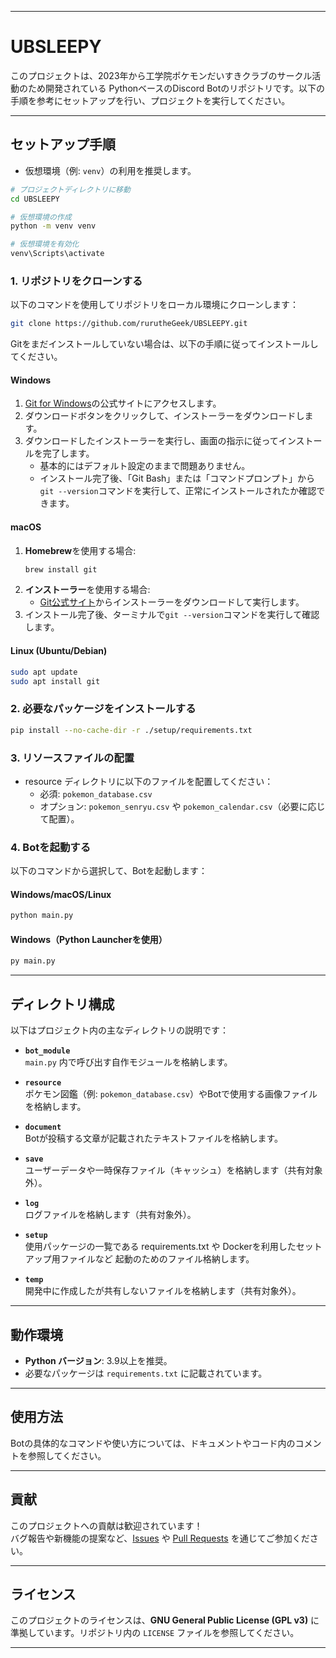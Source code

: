 
---

# UBSLEEPY

このプロジェクトは、2023年から工学院ポケモンだいすきクラブのサークル活動のため開発されている PythonベースのDiscord Botのリポジトリです。以下の手順を参考にセットアップを行い、プロジェクトを実行してください。

---

## セットアップ手順

- 仮想環境（例: `venv`）の利用を推奨します。

```bash
# プロジェクトディレクトリに移動
cd UBSLEEPY

# 仮想環境の作成
python -m venv venv

# 仮想環境を有効化
venv\Scripts\activate
```

### 1. リポジトリをクローンする
以下のコマンドを使用してリポジトリをローカル環境にクローンします：
```bash
git clone https://github.com/rurutheGeek/UBSLEEPY.git
```
Gitをまだインストールしていない場合は、以下の手順に従ってインストールしてください。

#### Windows
1. [Git for Windows](https://gitforwindows.org/)の公式サイトにアクセスします。
2. ダウンロードボタンをクリックして、インストーラーをダウンロードします。
3. ダウンロードしたインストーラーを実行し、画面の指示に従ってインストールを完了します。
   - 基本的にはデフォルト設定のままで問題ありません。
   - インストール完了後、「Git Bash」または「コマンドプロンプト」から`git --version`コマンドを実行して、正常にインストールされたか確認できます。

#### macOS
1. **Homebrew**を使用する場合:
   ```bash
   brew install git
   ```
2. **インストーラー**を使用する場合:
   - [Git公式サイト](https://git-scm.com/download/mac)からインストーラーをダウンロードして実行します。
3. インストール完了後、ターミナルで`git --version`コマンドを実行して確認します。

#### Linux (Ubuntu/Debian)
```bash
sudo apt update
sudo apt install git
```

### 2. 必要なパッケージをインストールする

```bash
pip install --no-cache-dir -r ./setup/requirements.txt
```

### 3. リソースファイルの配置
- resource ディレクトリに以下のファイルを配置してください：
  - 必須: `pokemon_database.csv`
  - オプション: `pokemon_senryu.csv` や `pokemon_calendar.csv`（必要に応じて配置）。

### 4. Botを起動する
以下のコマンドから選択して、Botを起動します：

#### Windows/macOS/Linux
```bash
python main.py
```

#### Windows（Python Launcherを使用）
```bash
py main.py
```

---

## ディレクトリ構成

以下はプロジェクト内の主なディレクトリの説明です：

- **`bot_module`**  
  `main.py` 内で呼び出す自作モジュールを格納します。

- **`resource`**  
  ポケモン図鑑（例: `pokemon_database.csv`）やBotで使用する画像ファイルを格納します。

- **`document`**  
  Botが投稿する文章が記載されたテキストファイルを格納します。

- **`save`**  
  ユーザーデータや一時保存ファイル（キャッシュ）を格納します（共有対象外）。

- **`log`**  
  ログファイルを格納します（共有対象外）。

- **`setup`**  
  使用パッケージの一覧である requirements.txt や Dockerを利用したセットアップ用ファイルなど 起動のためのファイル格納します。

- **`temp`**  
  開発中に作成したが共有しないファイルを格納します（共有対象外）。

---

## 動作環境

- **Python バージョン**: 3.9以上を推奨。
- 必要なパッケージは `requirements.txt` に記載されています。

---

## 使用方法

Botの具体的なコマンドや使い方については、ドキュメントやコード内のコメントを参照してください。

---

## 貢献

このプロジェクトへの貢献は歓迎されています！  
バグ報告や新機能の提案など、[Issues](https://github.com/rurutheGeek/UBSLEEPY/issues) や [Pull Requests](https://github.com/rurutheGeek/UBSLEEPY/pulls) を通じてご参加ください。

---

## ライセンス

このプロジェクトのライセンスは、**GNU General Public License (GPL v3)** に準拠しています。リポジトリ内の `LICENSE` ファイルを参照してください。

---
